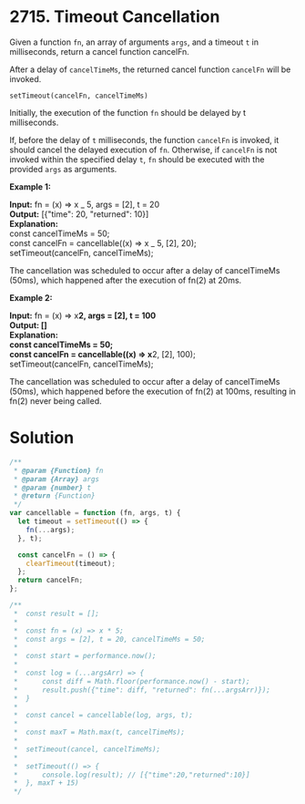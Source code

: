 # 2715. Timeout Cancellation

Given a function `fn`, an array of arguments `args`, and a timeout `t` in milliseconds, return a cancel function cancelFn.

After a delay of `cancelTimeMs`, the returned cancel function `cancelFn` will be invoked.

`setTimeout(cancelFn, cancelTimeMs)`

Initially, the execution of the function `fn` should be delayed by t milliseconds.

If, before the delay of `t` milliseconds, the function `cancelFn` is invoked, it should cancel the delayed execution of `fn`. Otherwise, if `cancelFn` is not invoked within the specified delay `t`, `fn` should be executed with the provided `args` as arguments.

**Example 1:**

**Input:** fn = (x) => x _ 5, args = [2], t = 20<br>
**Output:** [{"time": 20, "returned": 10}]<br>
**Explanation:**<br>
const cancelTimeMs = 50;<br>
const cancelFn = cancellable((x) => x _ 5, [2], 20);<br>
setTimeout(cancelFn, cancelTimeMs);<br>

The cancellation was scheduled to occur after a delay of cancelTimeMs (50ms), which happened after the execution of fn(2) at 20ms.<br>

**Example 2:**

**Input:** fn = (x) => x**2, args = [2], t = 100<br>
**Output:** []<br>
**Explanation:** <br>
const cancelTimeMs = 50;<br>
const cancelFn = cancellable((x) => x**2, [2], 100);<br>
setTimeout(cancelFn, cancelTimeMs);<br>

The cancellation was scheduled to occur after a delay of cancelTimeMs (50ms), which happened before the execution of fn(2) at 100ms, resulting in fn(2) never being called.<br>

# Solution

```js
/**
 * @param {Function} fn
 * @param {Array} args
 * @param {number} t
 * @return {Function}
 */
var cancellable = function (fn, args, t) {
  let timeout = setTimeout(() => {
    fn(...args);
  }, t);

  const cancelFn = () => {
    clearTimeout(timeout);
  };
  return cancelFn;
};

/**
 *  const result = [];
 *
 *  const fn = (x) => x * 5;
 *  const args = [2], t = 20, cancelTimeMs = 50;
 *
 *  const start = performance.now();
 *
 *  const log = (...argsArr) => {
 *      const diff = Math.floor(performance.now() - start);
 *      result.push({"time": diff, "returned": fn(...argsArr)});
 *  }
 *
 *  const cancel = cancellable(log, args, t);
 *
 *  const maxT = Math.max(t, cancelTimeMs);
 *
 *  setTimeout(cancel, cancelTimeMs);
 *
 *  setTimeout(() => {
 *      console.log(result); // [{"time":20,"returned":10}]
 *  }, maxT + 15)
 */
```
